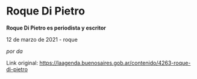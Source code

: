 # Roque Di Pietro

**Roque Di Pietro es periodista y escritor**

12 de marzo de 2021 - roque

_por da_

Link original: https://laagenda.buenosaires.gob.ar/contenido/4263-roque-di-pietro

